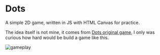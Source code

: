 # Dots

A simple 2D game, written in JS with HTML Canvas for practice.

The idea itself is not mine, it comes from [Dots original game](https://www.dots.co), I only was curious how hard would be build a game like this.

![gameplay](https://raw.githubusercontent.com/katasup/Dots/main/gameplay.gif "gameplay")
